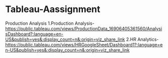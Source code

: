 # Tableau-Aassignment
Production Analysis
1.Production Analysis-https://public.tableau.com/views/ProductionData_16906405361560/AnalysisDashboard?:language=en-US&publish=yes&:display_count=n&:origin=viz_share_link
2.HR Analytics-https://public.tableau.com/views/HRGoogleSheet/Dashboard1?:language=en-US&publish=yes&:display_count=n&:origin=viz_share_link
